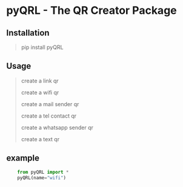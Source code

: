 # pyQRL - The QR Creator Package 

## Installation

> pip install pyQRL

## Usage

>create a link qr
> 
>create a wifi qr
> 
> create a mail sender qr
> 
> create a tel contact  qr
> 
> create a whatsapp sender qr
> 
> create a text qr

## example
```python
    from pyQRL import *
    pyQRL(name="wifi")
